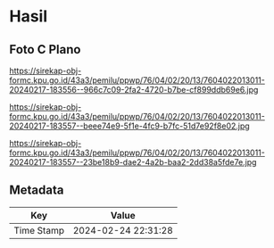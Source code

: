 # Hasil

## Foto C Plano

https://sirekap-obj-formc.kpu.go.id/43a3/pemilu/ppwp/76/04/02/20/13/7604022013011-20240217-183556--966c7c09-2fa2-4720-b7be-cf899ddb69e6.jpg

https://sirekap-obj-formc.kpu.go.id/43a3/pemilu/ppwp/76/04/02/20/13/7604022013011-20240217-183557--beee74e9-5f1e-4fc9-b7fc-51d7e92f8e02.jpg

https://sirekap-obj-formc.kpu.go.id/43a3/pemilu/ppwp/76/04/02/20/13/7604022013011-20240217-183557--23be18b9-dae2-4a2b-baa2-2dd38a5fde7e.jpg


## Metadata

| Key        | Value               |
| ---------- | ------------------- |
| Time Stamp | 2024-02-24 22:31:28 |



